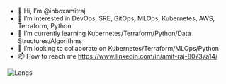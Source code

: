 - 👋 Hi, I’m @inboxamitraj
- 👀 I’m interested in DevOps, SRE, GitOps, MLOps, Kubernetes, AWS, Terraform, Python
- 🌱 I’m currently learning Kubernetes/Terraform/Python/Data Structures/Algorithms
- 💞️ I’m looking to collaborate on Kubernetes/Terraform/MLOps/Python
- 📫 How to reach me https://www.linkedin.com/in/amit-raj-80737a14/  

![Langs](https://github-readme-stats.vercel.app/api/top-langs/?username=inboxamitraj&layout=compact&hide=html,css)

<!---
inboxamitraj/inboxamitraj is a ✨ special ✨ repository because its `README.md` (this file) appears on your GitHub profile.
You can click the Preview link to take a look at your changes.
--->
